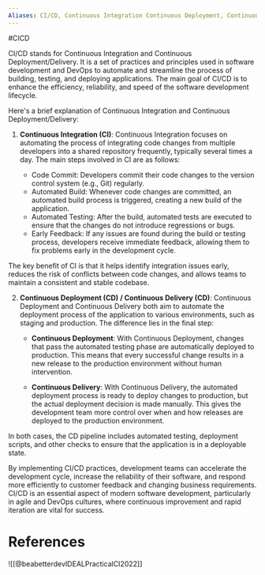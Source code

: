 ```yaml
---
Aliases: CI/CD, Continuous Integration Continuous Deployment, Continuous Integration Continuous Delivery
---
```

#CICD

CI/CD stands for Continuous Integration and Continuous Deployment/Delivery. It is a set of practices and principles used in software development and DevOps to automate and streamline the process of building, testing, and deploying applications. The main goal of CI/CD is to enhance the efficiency, reliability, and speed of the software development lifecycle.

Here's a brief explanation of Continuous Integration and Continuous Deployment/Delivery:

1. **Continuous Integration (CI)**:
Continuous Integration focuses on automating the process of integrating code changes from multiple developers into a shared repository frequently, typically several times a day. The main steps involved in CI are as follows:

   - Code Commit: Developers commit their code changes to the version control system (e.g., Git) regularly.
   - Automated Build: Whenever code changes are committed, an automated build process is triggered, creating a new build of the application.
   - Automated Testing: After the build, automated tests are executed to ensure that the changes do not introduce regressions or bugs.
   - Early Feedback: If any issues are found during the build or testing process, developers receive immediate feedback, allowing them to fix problems early in the development cycle.

The key benefit of CI is that it helps identify integration issues early, reduces the risk of conflicts between code changes, and allows teams to maintain a consistent and stable codebase.

2. **Continuous Deployment (CD) / Continuous Delivery (CD)**:
Continuous Deployment and Continuous Delivery both aim to automate the deployment process of the application to various environments, such as staging and production. The difference lies in the final step:

   - **Continuous Deployment**: With Continuous Deployment, changes that pass the automated testing phase are automatically deployed to production. This means that every successful change results in a new release to the production environment without human intervention.

   - **Continuous Delivery**: With Continuous Delivery, the automated deployment process is ready to deploy changes to production, but the actual deployment decision is made manually. This gives the development team more control over when and how releases are deployed to the production environment.

In both cases, the CD pipeline includes automated testing, deployment scripts, and other checks to ensure that the application is in a deployable state.

By implementing CI/CD practices, development teams can accelerate the development cycle, increase the reliability of their software, and respond more efficiently to customer feedback and changing business requirements. CI/CD is an essential aspect of modern software development, particularly in agile and DevOps cultures, where continuous improvement and rapid iteration are vital for success.

# References
![[@beabetterdevIDEALPracticalCI2022]]